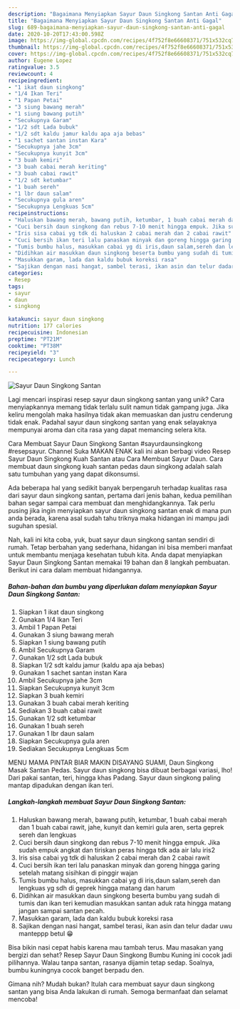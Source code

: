 ```yaml
---
description: "Bagaimana Menyiapkan Sayur Daun Singkong Santan Anti Gagal"
title: "Bagaimana Menyiapkan Sayur Daun Singkong Santan Anti Gagal"
slug: 689-bagaimana-menyiapkan-sayur-daun-singkong-santan-anti-gagal
date: 2020-10-20T17:43:00.598Z
image: https://img-global.cpcdn.com/recipes/4f752f8e66608371/751x532cq70/sayur-daun-singkong-santan-foto-resep-utama.jpg
thumbnail: https://img-global.cpcdn.com/recipes/4f752f8e66608371/751x532cq70/sayur-daun-singkong-santan-foto-resep-utama.jpg
cover: https://img-global.cpcdn.com/recipes/4f752f8e66608371/751x532cq70/sayur-daun-singkong-santan-foto-resep-utama.jpg
author: Eugene Lopez
ratingvalue: 3.5
reviewcount: 4
recipeingredient:
- "1 ikat daun singkong"
- "1/4 Ikan Teri"
- "1 Papan Petai"
- "3 siung bawang merah"
- "1 siung bawang putih"
- "Secukupnya Garam"
- "1/2 sdt Lada bubuk"
- "1/2 sdt kaldu jamur kaldu apa aja bebas"
- "1 sachet santan instan Kara"
- "Secukupnya jahe 3cm"
- "Secukupnya kunyit 3cm"
- "3 buah kemiri"
- "3 buah cabai merah keriting"
- "3 buah cabai rawit"
- "1/2 sdt ketumbar"
- "1 buah sereh"
- "1 lbr daun salam"
- "Secukupnya gula aren"
- "Secukupnya Lengkuas 5cm"
recipeinstructions:
- "Haluskan bawang merah, bawang putih, ketumbar, 1 buah cabai merah dan 1 buah cabai rawit, jahe, kunyit dan kemiri gula aren, serta geprek sereh dan lengkuas"
- "Cuci bersih daun singkong dan rebus 7-10 menit hingga empuk. Jika sudah empuk angkat dan tiriskan peras hingga tdk ada air lalu iris2"
- "Iris sisa cabai yg tdk di haluskan 2 cabai merah dan 2 cabai rawit"
- "Cuci bersih ikan teri lalu panaskan minyak dan goreng hingga garing setelah matang sisihkan di pinggir wajan"
- "Tumis bumbu halus, masukkan cabai yg di iris,daun salam,sereh dan lengkuas yg sdh di geprek hingga matang dan harum"
- "Didihkan air masukkan daun singkong beserta bumbu yang sudah di tumis dan ikan teri kemudian masukkan santan aduk rata hingga matang jangan sampai santan pecah."
- "Masukkan garam, lada dan kaldu bubuk koreksi rasa"
- "Sajikan dengan nasi hangat, sambel terasi, ikan asin dan telur dadar uwu manteppp betul 😁"
categories:
- Resep
tags:
- sayur
- daun
- singkong

katakunci: sayur daun singkong 
nutrition: 177 calories
recipecuisine: Indonesian
preptime: "PT21M"
cooktime: "PT38M"
recipeyield: "3"
recipecategory: Lunch

---
```



![Sayur Daun Singkong Santan](https://img-global.cpcdn.com/recipes/4f752f8e66608371/751x532cq70/sayur-daun-singkong-santan-foto-resep-utama.jpg)

Lagi mencari inspirasi resep sayur daun singkong santan yang unik? Cara menyiapkannya memang tidak terlalu sulit namun tidak gampang juga. Jika keliru mengolah maka hasilnya tidak akan memuaskan dan justru cenderung tidak enak. Padahal sayur daun singkong santan yang enak selayaknya mempunyai aroma dan cita rasa yang dapat memancing selera kita.

Cara Membuat Sayur Daun Singkong Santan #sayurdaunsingkong #resepsayur. Channel Suka MAKAN ENAK kali ini akan berbagi video Resep Sayur Daun Singkong Kuah Santan atau Cara Membuat Sayur Daun. Cara membuat daun singkong kuah santan pedas daun singkong adalah salah satu tumbuhan yang yang dapat dikonsumsi.

Ada beberapa hal yang sedikit banyak berpengaruh terhadap kualitas rasa dari sayur daun singkong santan, pertama dari jenis bahan, kedua pemilihan bahan segar sampai cara membuat dan menghidangkannya. Tak perlu pusing jika ingin menyiapkan sayur daun singkong santan enak di mana pun anda berada, karena asal sudah tahu triknya maka hidangan ini mampu jadi suguhan spesial.


Nah, kali ini kita coba, yuk, buat sayur daun singkong santan sendiri di rumah. Tetap berbahan yang sederhana, hidangan ini bisa memberi manfaat untuk membantu menjaga kesehatan tubuh kita. Anda dapat menyiapkan Sayur Daun Singkong Santan memakai 19 bahan dan 8 langkah pembuatan. Berikut ini cara dalam membuat hidangannya.

<!--inarticleads1-->

##### Bahan-bahan dan bumbu yang diperlukan dalam menyiapkan Sayur Daun Singkong Santan:

1. Siapkan 1 ikat daun singkong
1. Gunakan 1/4 Ikan Teri
1. Ambil 1 Papan Petai
1. Gunakan 3 siung bawang merah
1. Siapkan 1 siung bawang putih
1. Ambil Secukupnya Garam
1. Gunakan 1/2 sdt Lada bubuk
1. Siapkan 1/2 sdt kaldu jamur (kaldu apa aja bebas)
1. Gunakan 1 sachet santan instan Kara
1. Ambil Secukupnya jahe 3cm
1. Siapkan Secukupnya kunyit 3cm
1. Siapkan 3 buah kemiri
1. Gunakan 3 buah cabai merah keriting
1. Sediakan 3 buah cabai rawit
1. Gunakan 1/2 sdt ketumbar
1. Gunakan 1 buah sereh
1. Gunakan 1 lbr daun salam
1. Siapkan Secukupnya gula aren
1. Sediakan Secukupnya Lengkuas 5cm


MENU MAMA PINTAR BIAR MAKIN DISAYANG SUAMI, Daun Singkong Masak Santan Pedas. Sayur daun singkong bisa dibuat berbagai variasi, lho! Dari pakai santan, teri, hingga khas Padang. Sayur daun singkong paling mantap dipadukan dengan ikan teri. 

<!--inarticleads2-->

##### Langkah-langkah membuat Sayur Daun Singkong Santan:

1. Haluskan bawang merah, bawang putih, ketumbar, 1 buah cabai merah dan 1 buah cabai rawit, jahe, kunyit dan kemiri gula aren, serta geprek sereh dan lengkuas
1. Cuci bersih daun singkong dan rebus 7-10 menit hingga empuk. Jika sudah empuk angkat dan tiriskan peras hingga tdk ada air lalu iris2
1. Iris sisa cabai yg tdk di haluskan 2 cabai merah dan 2 cabai rawit
1. Cuci bersih ikan teri lalu panaskan minyak dan goreng hingga garing setelah matang sisihkan di pinggir wajan
1. Tumis bumbu halus, masukkan cabai yg di iris,daun salam,sereh dan lengkuas yg sdh di geprek hingga matang dan harum
1. Didihkan air masukkan daun singkong beserta bumbu yang sudah di tumis dan ikan teri kemudian masukkan santan aduk rata hingga matang jangan sampai santan pecah.
1. Masukkan garam, lada dan kaldu bubuk koreksi rasa
1. Sajikan dengan nasi hangat, sambel terasi, ikan asin dan telur dadar uwu manteppp betul 😁


Bisa bikin nasi cepat habis karena mau tambah terus. Mau masakan yang bergizi dan sehat? Resep Sayur Daun Singkong Bumbu Kuning ini cocok jadi pilihannya. Walau tanpa santan, rasanya dijamin tetap sedap. Soalnya, bumbu kuningnya cocok banget berpadu den. 

Gimana nih? Mudah bukan? Itulah cara membuat sayur daun singkong santan yang bisa Anda lakukan di rumah. Semoga bermanfaat dan selamat mencoba!
